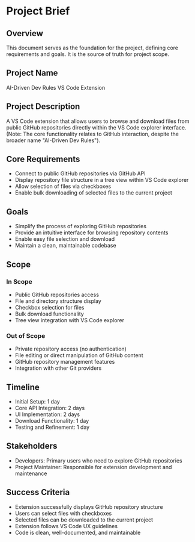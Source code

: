 # Project Brief

## Overview

This document serves as the foundation for the project, defining core requirements and goals. It is the source of truth for project scope.

## Project Name

AI-Driven Dev Rules VS Code Extension

## Project Description

A VS Code extension that allows users to browse and download files from public GitHub repositories directly within the VS Code explorer interface. (Note: The core functionality relates to GitHub interaction, despite the broader name "AI-Driven Dev Rules").

## Core Requirements

- Connect to public GitHub repositories via GitHub API
- Display repository file structure in a tree view within VS Code explorer
- Allow selection of files via checkboxes
- Enable bulk downloading of selected files to the current project

## Goals

- Simplify the process of exploring GitHub repositories
- Provide an intuitive interface for browsing repository contents
- Enable easy file selection and download
- Maintain a clean, maintainable codebase

## Scope

### In Scope

- Public GitHub repositories access
- File and directory structure display
- Checkbox selection for files
- Bulk download functionality
- Tree view integration with VS Code explorer

### Out of Scope

- Private repository access (no authentication)
- File editing or direct manipulation of GitHub content
- GitHub repository management features
- Integration with other Git providers

## Timeline

- Initial Setup: 1 day
- Core API Integration: 2 days
- UI Implementation: 2 days
- Download Functionality: 1 day
- Testing and Refinement: 1 day

## Stakeholders

- Developers: Primary users who need to explore GitHub repositories
- Project Maintainer: Responsible for extension development and maintenance

## Success Criteria

- Extension successfully displays GitHub repository structure
- Users can select files with checkboxes
- Selected files can be downloaded to the current project
- Extension follows VS Code UX guidelines
- Code is clean, well-documented, and maintainable

